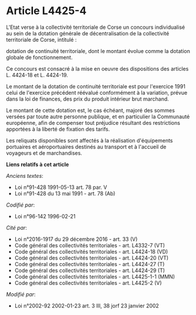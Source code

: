 # Article L4425-4

L'Etat verse à la collectivité territoriale de Corse un concours individualisé au sein de la dotation générale de
décentralisation de la collectivité territoriale de Corse, intitulé : 

dotation de continuité territoriale, dont le montant évolue comme la dotation globale de fonctionnement. 

Ce concours est consacré à la mise en oeuvre des dispositions des articles L. 4424-18 et L. 4424-19. 

Le montant de la dotation de continuité territoriale est pour l'exercice 1991 celui de l'exercice précédent réévalué
conformément à la variation, prévue dans la loi de finances, des prix du produit intérieur brut marchand. 

Le montant de cette dotation est, le cas échéant, majoré des sommes versées par toute autre personne publique, et en
particulier la Communauté européenne, afin de compenser tout préjudice résultant des restrictions apportées à la liberté de
fixation des tarifs. 

Les reliquats disponibles sont affectés à la réalisation d'équipements portuaires et aéroportuaires destinés au transport et
à l'accueil de voyageurs et de marchandises.

**Liens relatifs à cet article**

_Anciens textes_:

  - Loi n°91-428 1991-05-13 art. 78 par. V
  - Loi n°91-428 du 13 mai 1991 - art. 78 (Ab)

_Codifié par_:

  - Loi n°96-142 1996-02-21

_Cité par_:

  - Loi n°2016-1917 du 29 décembre 2016 - art. 33 (V)
  - Code général des collectivités territoriales - art. L4332-7 (VT)
  - Code général des collectivités territoriales - art. L4424-18 (VD)
  - Code général des collectivités territoriales - art. L4424-20 (VT)
  - Code général des collectivités territoriales - art. L4424-27 (T)
  - Code général des collectivités territoriales - art. L4424-29 (T)
  - Code général des collectivités territoriales - art. L4425-1-1 (MMN)
  - Code général des collectivités territoriales - art. L4425-2 (V)

_Modifié par_:

  - Loi n°2002-92 2002-01-23 art. 3 III, 38 jorf 23 janvier 2002
